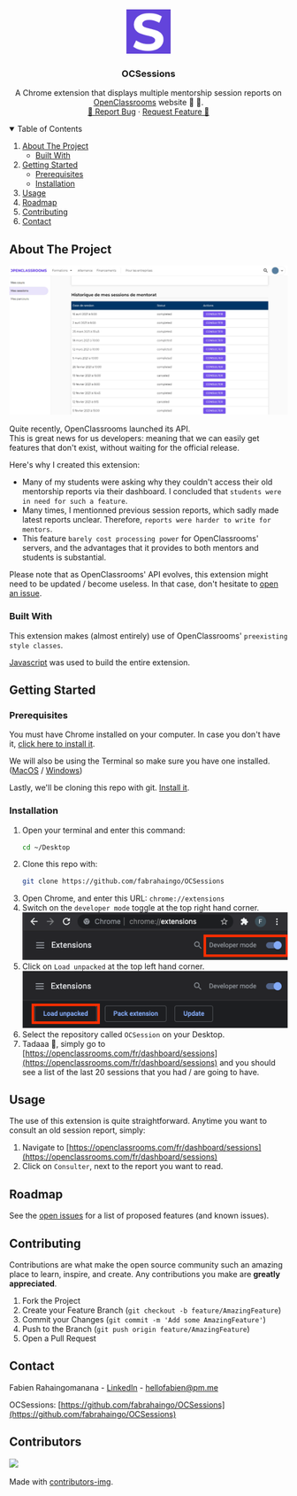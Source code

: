 <!-- PROJECT LOGO -->
<br />
<p align="center">
  <a href="https://github.com/fabrahaingo/OCSessions">
    <img src="img/icon.png" alt="Logo" width="80" height="80">
  </a>

  <h3 align="center">OCSessions</h3>

  <p align="center">
    A Chrome extension that displays multiple mentorship session reports on <a href="https://openclassrooms.com">OpenClassrooms</a> website 👀 🥳.
    <br />
    <a href="https://github.com/fabrahaingo/OCSessions/issues">🐛 Report Bug</a>
    ·
    <a href="https://github.com/fabrahaingo/OCSessions/issues">Request Feature 🌟</a>
  </p>
</p>

<!-- TABLE OF CONTENTS -->
<details open="open">
  <summary>Table of Contents</summary>
  <ol>
    <li>
      <a href="#about-the-project">About The Project</a>
      <ul>
        <li><a href="#built-with">Built With</a></li>
      </ul>
    </li>
    <li>
      <a href="#getting-started">Getting Started</a>
      <ul>
        <li><a href="#prerequisites">Prerequisites</a></li>
        <li><a href="#installation">Installation</a></li>
      </ul>
    </li>
    <li><a href="#usage">Usage</a></li>
    <li><a href="#roadmap">Roadmap</a></li>
    <li><a href="#contributing">Contributing</a></li>
    <!-- <li><a href="#license">License</a></li> -->
    <li><a href="#contact">Contact</a></li>
    <!-- <li><a href="#acknowledgements">Acknowledgements</a></li> -->
  </ol>
</details>

<!-- ABOUT THE PROJECT -->

## About The Project

![OCSessions preview](./img/OCSessions_preview.jpg)

Quite recently, OpenClassrooms launched its API.<br>
This is great news for us developers: meaning that we can easily get features that don't exist, without waiting for the official release.

Here's why I created this extension:

- Many of my students were asking why they couldn't access their old mentorship reports via their dashboard. I concluded that `students were in need for such a feature`.
- Many times, I mentionned previous session reports, which sadly made latest reports unclear. Therefore, `reports were harder to write for mentors`.
- This feature `barely cost processing power` for OpenClassrooms' servers, and the advantages that it provides to both mentors and students is substantial.

Please note that as OpenClassrooms' API evolves, this extension might need to be updated / become useless. In that case, don't hesitate to [open an issue](https://github.com/fabrahaingo/OCSessions).

### Built With

This extension makes (almost entirely) use of OpenClassrooms' `preexisting style classes`.

[Javascript](https://developer.mozilla.org/fr/docs/Web/JavaScript) was used to build the entire extension.

<!-- GETTING STARTED -->

## Getting Started

### Prerequisites

You must have Chrome installed on your computer.
In case you don't have it, [click here to install it](https://www.google.com/intl/fr_fr/chrome/).

We will also be using the Terminal so make sure you have one installed. ([MacOS](https://support.apple.com/fr-fr/guide/terminal/apd5265185d-f365-44cb-8b09-71a064a42125/mac) / [Windows](https://www.microsoft.com/fr-fr/p/windows-terminal/9n0dx20hk701?activetab=pivot:overviewtab))

Lastly, we'll be cloning this repo with git. [Install it](https://git-scm.com/book/en/v2/Getting-Started-Installing-Git).

### Installation

1. Open your terminal and enter this command:
   ```sh
   cd ~/Desktop
   ```
2. Clone this repo with:
   ```sh
   git clone https://github.com/fabrahaingo/OCSessions
   ```
3. Open Chrome, and enter this URL:
   `chrome://extensions`
4. Switch on the `developer mode` toggle at the top right hand corner.
   ![developer mode screenshot](./img/devMode.png)
5. Click on `Load unpacked` at the top left hand corner.
   ![load unpacked screenshot](./img/loadUnpacked.png)
6. Select the repository called `OCSession` on your Desktop.
7. Tadaaa 🎉, simply go to [https://openclassrooms.com/fr/dashboard/sessions](https://openclassrooms.com/fr/dashboard/sessions) and you should see a list of the last 20 sessions that you had / are going to have.

<!-- USAGE EXAMPLES -->

## Usage

The use of this extension is quite straightforward.
Anytime you want to consult an old session report, simply:

1. Navigate to [https://openclassrooms.com/fr/dashboard/sessions](https://openclassrooms.com/fr/dashboard/sessions)
2. Click on `Consulter`, next to the report you want to read.

<!-- ROADMAP -->

## Roadmap

See the [open issues](https://github.com/fabrahaingo/OCSessions) for a list of proposed features (and known issues).

<!-- CONTRIBUTING -->

## Contributing

Contributions are what make the open source community such an amazing place to learn, inspire, and create. Any contributions you make are **greatly appreciated**.

1. Fork the Project
2. Create your Feature Branch (`git checkout -b feature/AmazingFeature`)
3. Commit your Changes (`git commit -m 'Add some AmazingFeature'`)
4. Push to the Branch (`git push origin feature/AmazingFeature`)
5. Open a Pull Request

<!-- LICENSE -->

<!-- ## License

Distributed under the MIT License. See `LICENSE` for more information. -->

<!-- CONTACT -->

## Contact

Fabien Rahaingomanana - [LinkedIn](https://www.linkedin.com/in/fabien-rahaingomanana/) - hellofabien@pm.me

OCSessions: [https://github.com/fabrahaingo/OCSessions](https://github.com/fabrahaingo/OCSessions)

<!-- ACKNOWLEDGEMENTS -->

<!-- ## Acknowledgements

- [GitHub Emoji Cheat Sheet](https://www.webpagefx.com/tools/emoji-cheat-sheet)
- [Img Shields](https://shields.io)
- [Choose an Open Source License](https://choosealicense.com)
- [GitHub Pages](https://pages.github.com)
- [Animate.css](https://daneden.github.io/animate.css)
- [Loaders.css](https://connoratherton.com/loaders)
- [Slick Carousel](https://kenwheeler.github.io/slick)
- [Smooth Scroll](https://github.com/cferdinandi/smooth-scroll)
- [Sticky Kit](http://leafo.net/sticky-kit)
- [JVectorMap](http://jvectormap.com)
- [Font Awesome](https://fontawesome.com) -->

## Contributors

<a href="https://github.com/fabrahaingo/OCSessions/graphs/contributors">
  <img src="https://contrib.rocks/image?repo=fabrahaingo/OCSessions" />
</a>

Made with [contributors-img](https://contrib.rocks).
